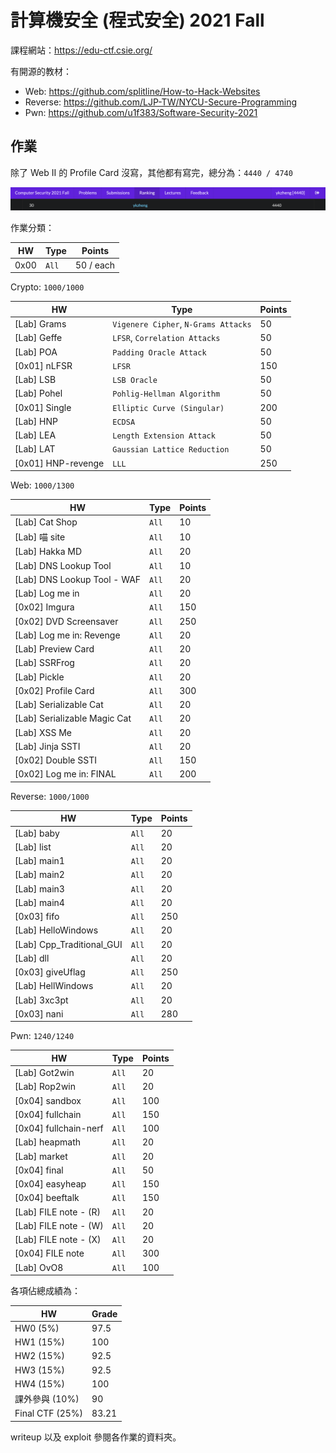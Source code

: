 # 計算機安全 (程式安全) 2021 Fall

課程網站：https://edu-ctf.csie.org/

有開源的教材：

- Web: https://github.com/splitline/How-to-Hack-Websites
- Reverse: https://github.com/LJP-TW/NYCU-Secure-Programming
- Pwn: https://github.com/u1f383/Software-Security-2021

## 作業

除了 Web II 的 Profile Card 沒寫，其他都有寫完，總分為：`4440 / 4740`

![](images/rank.png)

作業分類：

| HW   | Type  | Points    |
| ---- | ----- | --------- |
| 0x00 | `All` | 50 / each |

Crypto: `1000/1000`

| HW                 | Type                                 | Points |
| ------------------ | ------------------------------------ | ------ |
| [Lab] Grams        | `Vigenere Cipher`, `N-Grams Attacks` | 50     |
| [Lab] Geffe        | `LFSR`, `Correlation Attacks`        | 50     |
| [Lab] POA          | `Padding Oracle Attack`              | 50     |
| [0x01] nLFSR       | `LFSR`                               | 150    |
| [Lab] LSB          | `LSB Oracle`                         | 50     |
| [Lab] Pohel        | `Pohlig-Hellman Algorithm`           | 50     |
| [0x01] Single      | `Elliptic Curve (Singular)`          | 200    |
| [Lab] HNP          | `ECDSA`                              | 50     |
| [Lab] LEA          | `Length Extension Attack`            | 50     |
| [Lab] LAT          | `Gaussian Lattice Reduction`         | 50     |
| [0x01] HNP-revenge | `LLL`                                | 250    |

Web: `1000/1300`

| HW                           | Type  | Points |
| ---------------------------- | ----- | ------ |
| [Lab] Cat Shop               | `All` | 10     |
| [Lab] 喵 site                | `All` | 10     |
| [Lab] Hakka MD               | `All` | 20     |
| [Lab] DNS Lookup Tool        | `All` | 10     |
| [Lab] DNS Lookup Tool - WAF  | `All` | 20     |
| [Lab] Log me in              | `All` | 20     |
| [0x02] Imgura                | `All` | 150    |
| [0x02] DVD Screensaver       | `All` | 250    |
| [Lab] Log me in: Revenge     | `All` | 20     |
| [Lab] Preview Card           | `All` | 20     |
| [Lab] SSRFrog                | `All` | 20     |
| [Lab] Pickle                 | `All` | 20     |
| [0x02] Profile Card          | `All` | 300    |
| [Lab] Serializable Cat       | `All` | 20     |
| [Lab] Serializable Magic Cat | `All` | 20     |
| [Lab] XSS Me                 | `All` | 20     |
| [Lab] Jinja SSTI             | `All` | 20     |
| [0x02] Double SSTI           | `All` | 150    |
| [0x02] Log me in: FINAL      | `All` | 200    |

Reverse: `1000/1000`

| HW                        | Type  | Points |
| ------------------------- | ----- | ------ |
| [Lab] baby                | `All` | 20     |
| [Lab] list                | `All` | 20     |
| [Lab] main1               | `All` | 20     |
| [Lab] main2               | `All` | 20     |
| [Lab] main3               | `All` | 20     |
| [Lab] main4               | `All` | 20     |
| [0x03] fifo               | `All` | 250    |
| [Lab] HelloWindows        | `All` | 20     |
| [Lab] Cpp_Traditional_GUI | `All` | 20     |
| [Lab] dll                 | `All` | 20     |
| [0x03] giveUflag          | `All` | 250    |
| [Lab] HellWindows         | `All` | 20     |
| [Lab] 3xc3pt              | `All` | 20     |
| [0x03] nani               | `All` | 280    |

Pwn: `1240/1240`

| HW                    | Type  | Points |
| --------------------- | ----- | ------ |
| [Lab] Got2win         | `All` | 20     |
| [Lab] Rop2win         | `All` | 20     |
| [0x04] sandbox        | `All` | 100    |
| [0x04] fullchain      | `All` | 150    |
| [0x04] fullchain-nerf | `All` | 100    |
| [Lab] heapmath        | `All` | 20     |
| [Lab] market          | `All` | 20     |
| [0x04] final          | `All` | 50     |
| [0x04] easyheap       | `All` | 150    |
| [0x04] beeftalk       | `All` | 150    |
| [Lab] FILE note - (R) | `All` | 20     |
| [Lab] FILE note - (W) | `All` | 20     |
| [Lab] FILE note - (X) | `All` | 20     |
| [0x04] FILE note      | `All` | 300    |
| [Lab] OvO8            | `All` | 100    |

各項佔總成績為：

| HW              | Grade |
| --------------- | ----- |
| HW0 (5%)        | 97.5  |
| HW1 (15%)       | 100   |
| HW2 (15%)       | 92.5  |
| HW3 (15%)       | 92.5  |
| HW4 (15%)       | 100   |
| 課外參與 (10%)  | 90    |
| Final CTF (25%) | 83.21 |

writeup 以及 exploit 參閱各作業的資料夾。
